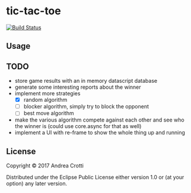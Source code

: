 # tic-tac-toe

[![Build Status](https://travis-ci.org/AndreaCrotti/tic-tac-toe.svg?branch=master)](https://travis-ci.org/AndreaCrotti/tic-tac-toe)

## Usage

## TODO

- store game results with an in memory datascript database
- generate some interesting reports about the winner
- implement more strategies
    - [x] random algorithm
    - [ ] blocker algorithm, simply try to block the opponent
    - [ ] best move algorithm

- make the various algorithm compete against each other and see who the winner is
  (could use core.async for that as well)
- implement a UI with re-frame to show the whole thing up and running

## License

Copyright © 2017 Andrea Crotti

Distributed under the Eclipse Public License either version 1.0 or (at
your option) any later version.
